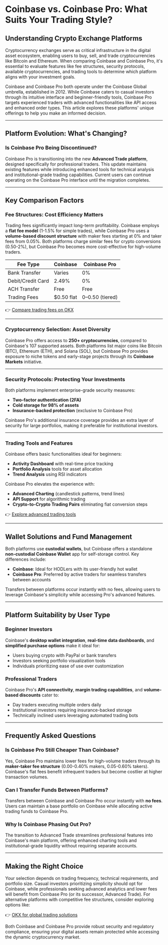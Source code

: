 # Coinbase vs. Coinbase Pro: What Suits Your Trading Style?

## Understanding Crypto Exchange Platforms

Cryptocurrency exchanges serve as critical infrastructure in the digital asset ecosystem, enabling users to buy, sell, and trade cryptocurrencies like Bitcoin and Ethereum. When comparing Coinbase and Coinbase Pro, it's essential to evaluate features like fee structures, security protocols, available cryptocurrencies, and trading tools to determine which platform aligns with your investment goals.

Coinbase and Coinbase Pro both operate under the Coinbase Global umbrella, established in 2012. While Coinbase caters to casual investors through its intuitive interface and beginner-friendly tools, Coinbase Pro targets experienced traders with advanced functionalities like API access and enhanced order types. This article explores these platforms' unique offerings to help you make an informed decision.

---

## Platform Evolution: What's Changing?

### Is Coinbase Pro Being Discontinued?

Coinbase Pro is transitioning into the new **Advanced Trade platform**, designed specifically for professional traders. This update maintains existing features while introducing enhanced tools for technical analysis and institutional-grade trading capabilities. Current users can continue operating on the Coinbase Pro interface until the migration completes.

---

## Key Comparison Factors

### Fee Structures: Cost Efficiency Matters

Trading fees significantly impact long-term profitability. Coinbase employs a **flat fee model** (1-1.5% for simple trades), while Coinbase Pro uses a **volume-based discount structure** with maker fees starting at 0% and taker fees from 0.05%. Both platforms charge similar fees for crypto conversions (0.50-2%), but Coinbase Pro becomes more cost-effective for high-volume traders.

| **Fee Type**         | **Coinbase**       | **Coinbase Pro**   |
|-----------------------|--------------------|--------------------|
| Bank Transfer         | Varies             | 0%                 |
| Debit/Credit Card     | 2.49%              | 0%                 |
| ACH Transfer          | Free               | Free               |
| Trading Fees          | $0.50 flat         | $0–$0.50 (tiered)  |

👉 [Compare trading fees on OKX](https://bit.ly/okx-bonus)

---

### Cryptocurrency Selection: Asset Diversity

Coinbase Pro offers access to **250+ cryptocurrencies**, compared to Coinbase's 107 supported assets. Both platforms list major coins like Bitcoin (BTC), Ethereum (ETH), and Solana (SOL), but Coinbase Pro provides exposure to niche tokens and early-stage projects through its **Coinbase Markets** initiative.

---

### Security Protocols: Protecting Your Investments

Both platforms implement enterprise-grade security measures:
- **Two-factor authentication (2FA)**
- **Cold storage for 98% of assets**
- **Insurance-backed protection** (exclusive to Coinbase Pro)

Coinbase Pro's additional insurance coverage provides an extra layer of security for large portfolios, making it preferable for institutional investors.

---

### Trading Tools and Features

Coinbase offers basic functionalities ideal for beginners:
- **Activity Dashboard** with real-time price tracking
- **Portfolio Analysis** tools for asset allocation
- **Trend Analysis** using RSI indicators

Coinbase Pro elevates the experience with:
- **Advanced Charting** (candlestick patterns, trend lines)
- **API Support** for algorithmic trading
- **Crypto-to-Crypto Trading Pairs** eliminating fiat conversion steps

👉 [Explore advanced trading tools](https://bit.ly/okx-bonus)

---

## Wallet Solutions and Fund Management

Both platforms use **custodial wallets**, but Coinbase offers a standalone **non-custodial Coinbase Wallet** app for self-storage control. Key differences include:

- **Coinbase**: Ideal for HODLers with its user-friendly hot wallet
- **Coinbase Pro**: Preferred by active traders for seamless transfers between accounts

Transfers between platforms occur instantly with no fees, allowing users to leverage Coinbase's simplicity while accessing Pro's advanced features.

---

## Platform Suitability by User Type

### Beginner Investors
Coinbase's **desktop wallet integration**, **real-time data dashboards**, and **simplified purchase options** make it ideal for:
- Users buying crypto with PayPal or bank transfers
- Investors seeking portfolio visualization tools
- Individuals prioritizing ease of use over customization

### Professional Traders
Coinbase Pro's **API connectivity**, **margin trading capabilities**, and **volume-based discounts** cater to:
- Day traders executing multiple orders daily
- Institutional investors requiring insurance-backed storage
- Technically inclined users leveraging automated trading bots

---

## Frequently Asked Questions

### Is Coinbase Pro Still Cheaper Than Coinbase?

Yes, Coinbase Pro maintains lower fees for high-volume traders through its **maker-taker fee structure** (0.00-0.40% makers, 0.05-0.60% takers). Coinbase's flat fees benefit infrequent traders but become costlier at higher transaction volumes.

### Can I Transfer Funds Between Platforms?

Transfers between Coinbase and Coinbase Pro occur instantly with **no fees**. Users can maintain a base portfolio on Coinbase while allocating active trading funds to Coinbase Pro.

### Why Is Coinbase Phasing Out Pro?

The transition to Advanced Trade streamlines professional features into Coinbase's main platform, offering enhanced charting tools and institutional-grade liquidity without requiring separate accounts.

---

## Making the Right Choice

Your selection depends on trading frequency, technical requirements, and portfolio size. Casual investors prioritizing simplicity should opt for Coinbase, while professionals seeking advanced analytics and lower fees will benefit from Coinbase Pro (or its successor, Advanced Trade). For alternative platforms with competitive fee structures, consider exploring options like:

👉 [OKX for global trading solutions](https://bit.ly/okx-bonus)

Both Coinbase and Coinbase Pro provide robust security and regulatory compliance, ensuring your digital assets remain protected while accessing the dynamic cryptocurrency market.